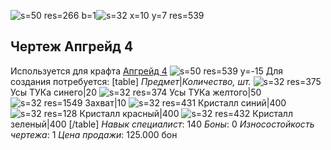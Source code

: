 ![s=50 res=266 b=1]()![s=32 x=10 y=7 res=539]()
## Чертеж Апгрейд 4
Используется для крафта [Апгрейд 4](/sys/economy/upgrades/up4) ![s=50 res=539 y=-15]() 
Для создания потребуется:
[table]
*Предмет*|*Количество, шт.*
![s=32 res=375]() Усы ТУКа синего|20
![s=32 res=374]() Усы ТУКа желтого|50
![s=32 res=1549]() Захват|10
![s=32 res=431]() Кристалл синий|400
![s=32 res=128]() Кристалл красный|400
![s=32 res=432]() Кристалл зеленый|400
[/table]
*Навык специалист*: 140
*Боны*: 0
*Износостойкость чертежа*: 1
*Цена продажи*: 125.000 бон